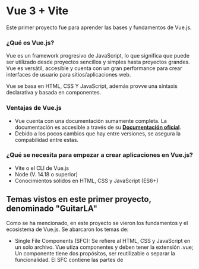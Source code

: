# Vue 3 + Vite

Este primer proyecto fue para aprender las bases y fundamentos de Vue.js. 

### ¿Qué es Vue.js? 

Vue es un framework progresivo de JavaScript, lo que significa que puede ser utilizado desde proyectos sencillos y simples hasta proyectos grandes. Vue es versátil, accesible y cuenta con un gran performance para crear interfaces de usuario para sitios/aplicaciones web.

Vue se basa en HTML, CSS Y JavaScript, además provve una síntaxis declarativa y basada en componentes.

### Ventajas de Vue.js

- Vue cuenta con una documentación sumamente completa. La documentación es accesible a través de su **[Documentación oficial](https://vuejs.org/guide/introduction.html)**.
- Debido a los pocos cambios que hay entre versiones, se asegura la compabilidad entre estas.

### ¿Qué se necesita para empezar a crear aplicaciones en Vue.js?

- Vite o el CLI de Vue.js
- Node (V. 14.18 o superior)
- Conocimientos sólidos en HTML, CSS y JavaScript (ES6+)

## Temas vistos en este primer proyecto, denominado "GuitarLA"

Como se ha mencionado, en este proyecto se vieron los fundamentos y el ecosistema de Vue.js. Se abarcaron los temas de:  

- Single File Components (SFC): Se refiere al HTML, CSS y JavaScript en un solo archivo. Vue utiza componentes y deben tener la extensión .vue; Un componente tiene dos propósitos, ser reutilizable o separar la funcionalidad. El SFC contiene las partes de <script>, <template> y <style>. En el <script> va toda la lógica y código de JavaScript, en <template> va todo lo relacionado al HTML y en <style> van los estilos con CSS.

- API Styles: Los componentes de Vue.js se pueden escribir en 2 API’s diferentes, en Options API y Composition API. Composition API es la forma recomendada para proyectos con Vue 3.

- Composition API: Se definen los componentes utilizando Imports. Composition API se define añadiendo setup al <script>.

- State y reactividad (con ref y con reactive, y solo en Composition API).

- State con Reactive: Reactive siempre es un objeto. Se accede con las propiedades de reactive con la síntaxis de punto (.).
  
- State con Ref: Ref permite trabajar con los tipos de datos de arreglos, booleanos, strings u objetos. Para acceder a las propiedades, se utiliza el **.value**.

- Directivas: Las directivas en Vue.js son atributos HTML con JavaScript. Las directivas siempre inician con v- y se colocan como atributos HTML (algunos ejemplos de estas son v-text, v-if, v-else, v-else-if, v-for, v-model, etc.). 

- Eventos: Son los eventos del DOM (click, submit, etc). Interactuar con ciertos eventos se hace con la directiva v-on.

- Tipo de evento inline handler: son para tareas muy sencillas, como cambiar a dark o light mode.

- Tipo de evento method handle: útiles para realizar diferentes acciones, como validar los datos de un formulario.

- Component Events: Eventos para componentes en Vue.js. Es la forma en la que los componentes comunican información entre sí. Básicamente, los componentes hijo pueden emitir eventos que los componentes padre pueden escuchar y reaccionar.

- Emits: Es el método que se usa en un componente hijo para disparar o emitir un evento.

- Props: Los props sirven para comunicar componentes. Los props pueden ser datos estáticos o reactivos. Si se quieren pasar funciones, es mejor utilizar un Component Event. Los props no deben modificar el state en el componente hijo.

- Computed properties: Forma de declarar propiedades que dependen de otras propiedades y se recalculan automáticamente cuando las propiedades de las que dependen cambian. 

- Watch: Es una forma de observar y reaccionar a los cambios en los datos de la instancia de Vue. Los watchers son útiles cuando se necesita realizar una acción específica en respuesta a los cambios de los datos, en lugar de simplemente recalcular un valor como harías con un computed property. Los watchers son especialmente útiles cuando se requiera realizar operaciones asíncronas, validaciones o cualquier otra lógica compleja en respuesta a cambios en los datos.

- Local Storage: Es una característica de las aplicaciones web que permite almacenar datos de forma persistente en el navegador del usuario. Esto significa que los datos guardados en local storage permanecerán allí incluso después de cerrar el navegador.

#### Con todos estos temas abarcados, se logró construir el proyecto web "GuitarLA". Los estilos están hechos con CSS, y manteniendo la responsividad utilizando media queries para que la aplicación se adapte a diferentes tamaños de pantallas. Cabe mencionar que los datos de las guitarras fueron introducidos en un archivo js para poder consultarlos y mostrar sus datos. Además, el proyecto se trató de hacer con código limpio, claro de entender y modularizado.

El proyecto se ha subido a internet por medio de Netlify, por lo cual se puede acceder a través de **[este link]()**.
